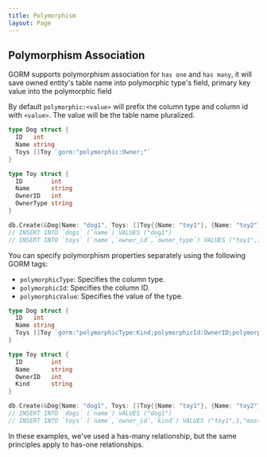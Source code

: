 ```yaml
---
title: Polymorphism
layout: Page
---
```


## Polymorphism Association

GORM supports polymorphism association for `has one` and `has many`, it will save owned entity's table name into polymorphic type's field, primary key value into the polymorphic field

By default `polymorphic:<value>` will prefix the column type and column id with `<value>`. 
The value will be the table name pluralized. 

```go
type Dog struct {
  ID   int
  Name string
  Toys []Toy `gorm:"polymorphic:Owner;"`
}

type Toy struct {
  ID        int
  Name      string
  OwnerID   int
  OwnerType string
}

db.Create(&Dog{Name: "dog1", Toys: []Toy{{Name: "toy1"}, {Name: "toy2"}}})
// INSERT INTO `dogs` (`name`) VALUES ("dog1")
// INSERT INTO `toys` (`name`,`owner_id`,`owner_type`) VALUES ("toy1",1,"dogs"), ("toy2",1,"dogs")
```


You can specify polymorphism properties separately using the following GORM tags:

- `polymorphicType`: Specifies the column type.
- `polymorphicId`: Specifies the column ID.
- `polymorphicValue`: Specifies the value of the type.

```go
type Dog struct {
  ID   int
  Name string
  Toys []Toy `gorm:"polymorphicType:Kind;polymorphicId:OwnerID;polymorphicValue:master"`
}

type Toy struct {
  ID        int
  Name      string
  OwnerID   int
  Kind      string
}

db.Create(&Dog{Name: "dog1", Toys: []Toy{{Name: "toy1"}, {Name: "toy2"}}})
// INSERT INTO `dogs` (`name`) VALUES ("dog1")
// INSERT INTO `toys` (`name`,`owner_id`,`kind`) VALUES ("toy1",1,"master"), ("toy2",1,"master")
```

In these examples, we've used a has-many relationship, but the same principles apply to has-one relationships.
